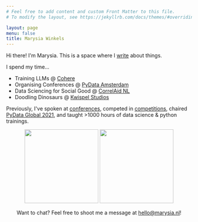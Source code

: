 ```yaml
---
# Feel free to add content and custom Front Matter to this file.
# To modify the layout, see https://jekyllrb.com/docs/themes/#overriding-theme-defaults

layout: page
menu: false
title: Marysia Winkels
---
```



Hi there! I'm Marysia. This is a space where I [write](https://marysia.nl/blog/) about things. 

I spend my time...
* Training LLMs @ [Cohere](https://cohere.com/)
* Organising Conferences @ [PyData Amsterdam](http://amsterdam.pydata.org) 
* Data Sciencing for Social Good @ [CorrelAid NL](https://correlaid.nl/)
* Doodling Dinosaurs @ [Kwispel Studios](https://www.etsy.com/shop/kwispelstudios/) 

Previously, I've spoken at [conferences](https://marysia.nl/talks/), competed in [competitions](https://www.deeplearning.ai/blog/data-centric-ai-competition-godatadriven/), chaired [PyData Global 2021](https://pydata.org/global2021/), and taught >1000 hours of data science & python trainings.
 

<!-- And was previously:
* Chair @ [PyData Global 2021](https://pydata.org/global2021/)
* Lead Data Scientist @ [Vattenfall](https://vattenfall.nl/)
* Data Scientist & Educator @ [GoDataDriven](https://godatadriven.com) \| now Xebia Data
* Deep Learning Scientist @ med-tech start-up [Aidence](https://www.aidence.com/)
 -->

<center> 
<p>
  <img src="../assets/misc/dogsds-round.png" height="200" />
  <img src="../assets/misc/vhto-round.png" height="200" /> 
</p>
</center>


<!--![](../assets/dogsds-round.png)

![](../assets/vhto-round.png) -->

<center> 
Want to chat? Feel free to shoot me a message at <a href="mailto:hello@marysia.nl">hello@marysia.nl</a>!
</center>
